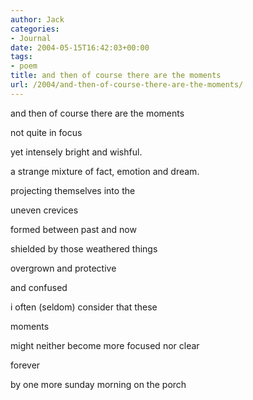```yaml
---
author: Jack
categories:
- Journal
date: 2004-05-15T16:42:03+00:00
tags:
- poem
title: and then of course there are the moments
url: /2004/and-then-of-course-there-are-the-moments/
---
```


and then of course there are the moments

not quite in focus
  
yet intensely bright and wishful.
  
a strange mixture of fact, emotion and dream.

projecting themselves into the
  
uneven crevices
  
formed between past and now
  
shielded by those weathered things
  
overgrown and protective

and confused

i often (seldom) consider that these
  
moments
  
might neither become more focused nor clear
  
forever
  
by one more sunday morning on the porch
